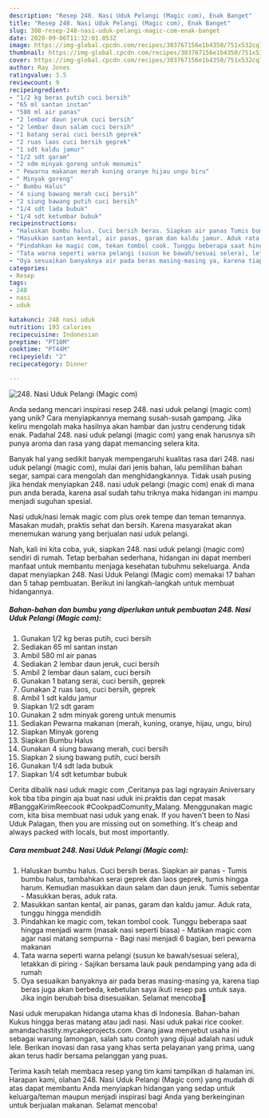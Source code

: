 ```yaml
---
description: "Resep 248. Nasi Uduk Pelangi (Magic com), Enak Banget"
title: "Resep 248. Nasi Uduk Pelangi (Magic com), Enak Banget"
slug: 308-resep-248-nasi-uduk-pelangi-magic-com-enak-banget
date: 2020-09-06T11:32:01.053Z
image: https://img-global.cpcdn.com/recipes/303767156e1b4350/751x532cq70/248-nasi-uduk-pelangi-magic-com-foto-resep-utama.jpg
thumbnail: https://img-global.cpcdn.com/recipes/303767156e1b4350/751x532cq70/248-nasi-uduk-pelangi-magic-com-foto-resep-utama.jpg
cover: https://img-global.cpcdn.com/recipes/303767156e1b4350/751x532cq70/248-nasi-uduk-pelangi-magic-com-foto-resep-utama.jpg
author: Ray Jones
ratingvalue: 3.5
reviewcount: 9
recipeingredient:
- "1/2 kg beras putih cuci bersih"
- "65 ml santan instan"
- "580 ml air panas"
- "2 lembar daun jeruk cuci bersih"
- "2 lembar daun salam cuci bersih"
- "1 batang serai cuci bersih geprek"
- "2 ruas laos cuci bersih geprek"
- "1 sdt kaldu jamur"
- "1/2 sdt garam"
- "2 sdm minyak goreng untuk menumis"
- " Pewarna makanan merah kuning oranye hijau ungu biru"
- " Minyak goreng"
- " Bumbu Halus"
- "4 siung bawang merah cuci bersih"
- "2 siung bawang putih cuci bersih"
- "1/4 sdt lada bubuk"
- "1/4 sdt ketumbar bubuk"
recipeinstructions:
- "Haluskan bumbu halus. Cuci bersih beras. Siapkan air panas Tumis bumbu halus, tambahkan serai geprek dan laos geprek, tumis hingga harum. Kemudian masukkan daun salam dan daun jeruk. Tumis sebentar Masukkan beras, aduk rata."
- "Masukkan santan kental, air panas, garam dan kaldu jamur. Aduk rata, tunggu hingga mendidih"
- "Pindahkan ke magic com, tekan tombol cook. Tunggu beberapa saat hingga menjadi warm (masak nasi seperti biasa) Matikan magic com agar nasi matang sempurna Bagi nasi menjadi 6 bagian, beri pewarna makanan"
- "Tata warna seperti warna pelangi (susun ke bawah/sesuai selera), letakkan di piring  Sajikan bersama lauk pauk pendamping yang ada di rumah"
- "Oya sesuaikan banyaknya air pada beras masing-masing ya, karena tiap beras juga akan berbeda, kebetulan saya ikuti resep pas untuk saya. Jika ingin berubah bisa disesuaikan. Selamat mencoba💜"
categories:
- Resep
tags:
- 248
- nasi
- uduk

katakunci: 248 nasi uduk 
nutrition: 193 calories
recipecuisine: Indonesian
preptime: "PT10M"
cooktime: "PT44M"
recipeyield: "2"
recipecategory: Dinner

---
```



![248. Nasi Uduk Pelangi (Magic com)](https://img-global.cpcdn.com/recipes/303767156e1b4350/751x532cq70/248-nasi-uduk-pelangi-magic-com-foto-resep-utama.jpg)

Anda sedang mencari inspirasi resep 248. nasi uduk pelangi (magic com) yang unik? Cara menyiapkannya memang susah-susah gampang. Jika keliru mengolah maka hasilnya akan hambar dan justru cenderung tidak enak. Padahal 248. nasi uduk pelangi (magic com) yang enak harusnya sih punya aroma dan rasa yang dapat memancing selera kita.

Banyak hal yang sedikit banyak mempengaruhi kualitas rasa dari 248. nasi uduk pelangi (magic com), mulai dari jenis bahan, lalu pemilihan bahan segar, sampai cara mengolah dan menghidangkannya. Tidak usah pusing jika hendak menyiapkan 248. nasi uduk pelangi (magic com) enak di mana pun anda berada, karena asal sudah tahu triknya maka hidangan ini mampu menjadi suguhan spesial.

Nasi uduk/nasi lemak magic com plus orek tempe dan teman temannya. Masakan mudah, praktis sehat dan bersih. Karena masyarakat akan menemukan warung yang berjualan nasi uduk pelangi.


Nah, kali ini kita coba, yuk, siapkan 248. nasi uduk pelangi (magic com) sendiri di rumah. Tetap berbahan sederhana, hidangan ini dapat memberi manfaat untuk membantu menjaga kesehatan tubuhmu sekeluarga. Anda dapat menyiapkan 248. Nasi Uduk Pelangi (Magic com) memakai 17 bahan dan 5 tahap pembuatan. Berikut ini langkah-langkah untuk membuat hidangannya.

<!--inarticleads1-->

##### Bahan-bahan dan bumbu yang diperlukan untuk pembuatan 248. Nasi Uduk Pelangi (Magic com):

1. Gunakan 1/2 kg beras putih, cuci bersih
1. Sediakan 65 ml santan instan
1. Ambil 580 ml air panas
1. Sediakan 2 lembar daun jeruk, cuci bersih
1. Ambil 2 lembar daun salam, cuci bersih
1. Gunakan 1 batang serai, cuci bersih, geprek
1. Gunakan 2 ruas laos, cuci bersih, geprek
1. Ambil 1 sdt kaldu jamur
1. Siapkan 1/2 sdt garam
1. Gunakan 2 sdm minyak goreng untuk menumis
1. Sediakan  Pewarna makanan (merah, kuning, oranye, hijau, ungu, biru)
1. Siapkan  Minyak goreng
1. Siapkan  Bumbu Halus
1. Gunakan 4 siung bawang merah, cuci bersih
1. Siapkan 2 siung bawang putih, cuci bersih
1. Gunakan 1/4 sdt lada bubuk
1. Siapkan 1/4 sdt ketumbar bubuk


Cerita dibalik nasi uduk magic com ,Ceritanya pas lagi ngrayain Aniversary kok tiba tiba pingin aja buat nasi uduk ini.praktis dan cepat masak #BanggaKirimReecook #CookpadComunity_Malang. Menggunakan magic com, kita bisa membuat nasi uduk yang enak. If you haven&#39;t been to Nasi Uduk Palagan, then you are missing out on something. It&#39;s cheap and always packed with locals, but most importantly. 

<!--inarticleads2-->

##### Cara membuat 248. Nasi Uduk Pelangi (Magic com):

1. Haluskan bumbu halus. Cuci bersih beras. Siapkan air panas - Tumis bumbu halus, tambahkan serai geprek dan laos geprek, tumis hingga harum. Kemudian masukkan daun salam dan daun jeruk. Tumis sebentar - Masukkan beras, aduk rata.
1. Masukkan santan kental, air panas, garam dan kaldu jamur. Aduk rata, tunggu hingga mendidih
1. Pindahkan ke magic com, tekan tombol cook. Tunggu beberapa saat hingga menjadi warm (masak nasi seperti biasa) - Matikan magic com agar nasi matang sempurna - Bagi nasi menjadi 6 bagian, beri pewarna makanan
1. Tata warna seperti warna pelangi (susun ke bawah/sesuai selera), letakkan di piring  - Sajikan bersama lauk pauk pendamping yang ada di rumah
1. Oya sesuaikan banyaknya air pada beras masing-masing ya, karena tiap beras juga akan berbeda, kebetulan saya ikuti resep pas untuk saya. Jika ingin berubah bisa disesuaikan. Selamat mencoba💜


Nasi uduk merupakan hidanga utama khas di Indonesia. Bahan-bahan Kukus hingga beras matang atau jadi nasi. Nasi uduk pakai rice cooker. amandachastity.mycakeprojects.com. Orang jawa menyebut usaha ini sebagai warung lamongan, salah satu contoh yang dijual adalah nasi uduk lele. Berikan inovasi dan rasa yang khas serta pelayanan yang prima, uang akan terus hadir bersama pelanggan yang puas. 

Terima kasih telah membaca resep yang tim kami tampilkan di halaman ini. Harapan kami, olahan 248. Nasi Uduk Pelangi (Magic com) yang mudah di atas dapat membantu Anda menyiapkan hidangan yang sedap untuk keluarga/teman maupun menjadi inspirasi bagi Anda yang berkeinginan untuk berjualan makanan. Selamat mencoba!

